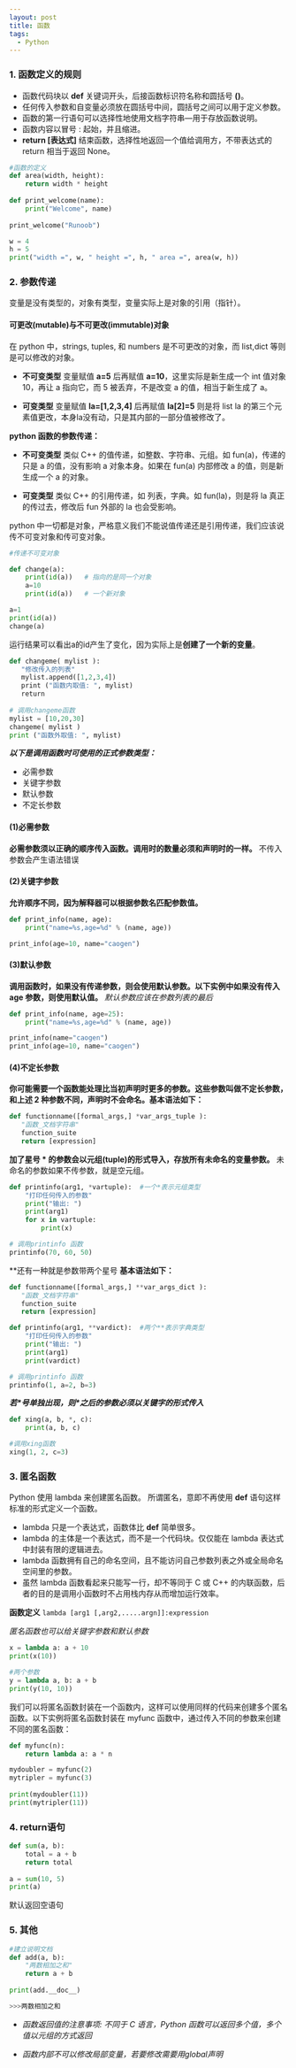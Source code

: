 ```yaml
---
layout: post
title: 函数
tags:
  - Python
---
```


### 1. 函数定义的规则

- 函数代码块以 **def** 关键词开头，后接函数标识符名称和圆括号 **()**。
- 任何传入参数和自变量必须放在圆括号中间，圆括号之间可以用于定义参数。
- 函数的第一行语句可以选择性地使用文档字符串—用于存放函数说明。
- 函数内容以冒号 : 起始，并且缩进。
- **return [表达式]** 结束函数，选择性地返回一个值给调用方，不带表达式的 return 相当于返回 None。

```python
#函数的定义
def area(width, height):
    return width * height
    
def print_welcome(name):
    print("Welcome", name)
    
print_welcome("Runoob")

w = 4
h = 5
print("width =", w, " height =", h, " area =", area(w, h))
```

### 2. 参数传递

变量是没有类型的，对象有类型，变量实际上是对象的引用（指针）。

#### 可更改(mutable)与不可更改(immutable)对象

在 python 中，strings, tuples, 和 numbers 是不可更改的对象，而 list,dict 等则是可以修改的对象。

- **不可变类型** 变量赋值 **a=5** 后再赋值 **a=10**，这里实际是新生成一个 int 值对象 10，再让 a 指向它，而 5 被丢弃，不是改变 a 的值，相当于新生成了 a。

- **可变类型** 变量赋值 **la=[1,2,3,4]** 后再赋值 **la[2]=5** 则是将 list la 的第三个元素值更改，本身la没有动，只是其内部的一部分值被修改了。

**python 函数的参数传递：**

- **不可变类型** 类似 C++ 的值传递，如整数、字符串、元组。如 fun(a)，传递的只是 a 的值，没有影响 a 对象本身。如果在 fun(a) 内部修改 a 的值，则是新生成一个 a 的对象。

- **可变类型** 类似 C++ 的引用传递，如 列表，字典。如 fun(la)，则是将 la 真正的传过去，修改后 fun 外部的 la 也会受影响。

python 中一切都是对象，严格意义我们不能说值传递还是引用传递，我们应该说传不可变对象和传可变对象。

```python
#传递不可变对象

def change(a):
    print(id(a))   # 指向的是同一个对象
    a=10
    print(id(a))   # 一个新对象

a=1
print(id(a))
change(a)
```
运行结果可以看出a的id产生了变化，因为实际上是**创建了一个新的变量**。

```python
def changeme( mylist ):
   "修改传入的列表"
   mylist.append([1,2,3,4])
   print ("函数内取值: ", mylist)
   return
   
# 调用changeme函数
mylist = [10,20,30]
changeme( mylist )
print ("函数外取值: ", mylist)
```

***以下是调用函数时可使用的正式参数类型：*** 
- 必需参数
- 关键字参数
- 默认参数
- 不定长参数 

#### (1)必需参数

**必需参数须以正确的顺序传入函数。调用时的数量必须和声明时的一样。**
不传入参数会产生语法错误

#### (2)关键字参数

**允许顺序不同，因为解释器可以根据参数名匹配参数值。**

```python
def print_info(name, age):
    print("name=%s,age=%d" % (name, age))

print_info(age=10, name="caogen")
```

#### (3)默认参数

**调用函数时，如果没有传递参数，则会使用默认参数。以下实例中如果没有传入 age 参数，则使用默认值。**
*默认参数应该在参数列表的最后*
```python
def print_info(name, age=25):
    print("name=%s,age=%d" % (name, age))

print_info(name="caogen")
print_info(age=10, name="caogen")
```

#### (4)不定长参数

**你可能需要一个函数能处理比当初声明时更多的参数。这些参数叫做不定长参数，和上述 2 种参数不同，声明时不会命名。基本语法如下：**
```python
def functionname([formal_args,] *var_args_tuple ):
   "函数_文档字符串"
   function_suite
   return [expression]
```
**加了星号 * 的参数会以元组(tuple)的形式导入，存放所有未命名的变量参数。**
未命名的参数如果不传参数，就是空元组。
```python
def printinfo(arg1, *vartuple):  #一个*表示元组类型
    "打印任何传入的参数"
    print("输出: ")
    print(arg1)
    for x in vartuple:
        print(x)

# 调用printinfo 函数
printinfo(70, 60, 50)
```

**还有一种就是参数带两个星号 **基本语法如下：**
```python
def functionname([formal_args,] **var_args_dict ):
   "函数_文档字符串"
   function_suite
   return [expression]
```

```python
def printinfo(arg1, **vardict):  #两个**表示字典类型
    "打印任何传入的参数"
    print("输出: ")
    print(arg1)
    print(vardict)

# 调用printinfo 函数
printinfo(1, a=2, b=3)
```

***若\*号单独出现，则\*之后的参数必须以关键字的形式传入***
```python
def xing(a, b, *, c):
    print(a, b, c)

#调用xing函数
xing(1, 2, c=3)
```

### 3. 匿名函数

Python 使用 lambda 来创建匿名函数。
所谓匿名，意即不再使用 **def** 语句这样标准的形式定义一个函数。
- lambda 只是一个表达式，函数体比 **def** 简单很多。
- lambda 的主体是一个表达式，而不是一个代码块。仅仅能在 lambda 表达式中封装有限的逻辑进去。
- lambda 函数拥有自己的命名空间，且不能访问自己参数列表之外或全局命名空间里的参数。
- 虽然 lambda 函数看起来只能写一行，却不等同于 C 或 C++ 的内联函数，后者的目的是调用小函数时不占用栈内存从而增加运行效率。

**函数定义** `lambda [arg1 [,arg2,.....argn]]:expression`

*匿名函数也可以给关键字参数和默认参数*
```python
x = lambda a: a + 10
print(x(10))

#两个参数
y = lambda a, b: a + b
print(y(10, 10))
```

我们可以将匿名函数封装在一个函数内，这样可以使用同样的代码来创建多个匿名函数。以下实例将匿名函数封装在 myfunc 函数中，通过传入不同的参数来创建不同的匿名函数：
```python
def myfunc(n):
    return lambda a: a * n

mydoubler = myfunc(2)
mytripler = myfunc(3)
  
print(mydoubler(11))
print(mytripler(11))
```

### 4. return语句

```python
def sum(a, b):
    total = a + b
    return total
    
a = sum(10, 5)
print(a)
```
默认返回空语句

### 5. 其他

```python
#建立说明文档
def add(a, b):
	"两数相加之和"
	return a + b
	
print(add.__doc__)

>>>两数相加之和
```

- *函数返回值的注意事项: 不同于 C 语言，Python 函数可以返回多个值，多个值以元组的方式返回*

- *函数内部不可以修改局部变量，若要修改需要用global声明*

